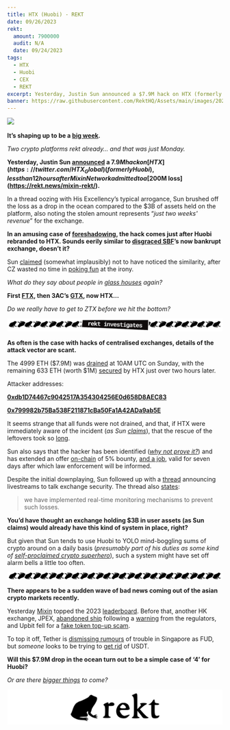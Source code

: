 ```yaml
---
title: HTX (Huobi) - REKT
date: 09/26/2023
rekt:
  amount: 7900000
  audit: N/A
  date: 09/24/2023
tags:
  - HTX
  - Huobi
  - CEX
  - REKT
excerpt: Yesterday, Justin Sun announced a $7.9M hack on HTX (formerly Huobi). Will this drop in the ocean turn out to be a simple case of ‘4’? Or are there bigger things to come?
banner: https://raw.githubusercontent.com/RektHQ/Assets/main/images/2023/01/htx-header.png
---
```


![](https://raw.githubusercontent.com/RektHQ/Assets/main/images/2023/01/htx-header.png)

**It’s shaping up to be a [big week](https://twitter.com/RhoRider/status/1706359155358044600).**

_Two crypto platforms rekt already… and that was just Monday._

**Yesterday, Justin Sun [announced](https://twitter.com/justinsuntron/status/1706311251024822748) a $7.9M hack on [HTX](https://twitter.com/HTX_Global) (formerly Huobi), less than 12 hours after Mixin Network admitted to a [$200M loss](https://rekt.news/mixin-rekt/).**

In a thread oozing with His Excellency’s typical arrogance, Sun brushed off the loss as a drop in the ocean compared to the $3B of assets held on the platform, also noting the stolen amount represents “_just two weeks' revenue_” for the exchange.

**In an amusing case of [foreshadowing](https://www.bloomberg.com/news/newsletters/2023-09-21/in-justin-sun-s-huobi-rebrand-to-htx-there-are-echoes-of-ftx), the hack comes just after Huobi rebranded to HTX. Sounds eerily similar to [disgraced SBF](https://rekt.news/sbf-mask-off/)’s now bankrupt exchange, doesn’t it?**

Sun [claimed](https://twitter.com/justinsuntron/status/1706328353555521603) (somewhat implausibly) not to have noticed the similarity, after CZ wasted no time in [poking fun](https://twitter.com/cz_binance/status/1706326077021274327) at the irony.

_What do they say about people in [glass houses](https://rekt.news/grudgematch-sec/) again?_

**First [FTX](https://rekt.news/ftx-yikes/), then 3AC’s [GTX](https://www.theverge.com/2023/1/17/23558653/crypto-three-arrows-capital-bankrupt-gtx-exchange), now HTX…**

_Do we really have to get to ZTX before we hit the bottom?_

![](https://raw.githubusercontent.com/RektHQ/Assets/main/images/2021/09/rekt-investigates-linebreak.png)

**As often is the case with hacks of centralised exchanges, details of the attack vector are scant.**

The 4999 ETH ($7.9M) was [drained](https://etherscan.io/tx/0xe9eefff04322a1e9262aad139e7b03954709a7c2ffea5ba9d1026a24fb58c029) at 10AM UTC on Sunday, with the remaining 633 ETH (worth $1M) [secured](https://etherscan.io/tx/0x413f7f78b1d49b3163e0402444e9cb3b0c318a57b8d5102679e07f83ae3d114d) by HTX just over two hours later.

Attacker addresses:

**[0xdb1D74467c9042517A354304256E0d658D8AEC83](https://etherscan.io/address/0xdb1D74467c9042517A354304256E0d658D8AEC83)**

**[0x799982b75Ba538F211871cBa50Fa1A42ADa9ab5E](https://etherscan.io/address/0x799982b75Ba538F211871cBa50Fa1A42ADa9ab5E)**

It seems strange that all funds were not drained, and that, if HTX were immediately aware of the incident (_as Sun [claims](https://twitter.com/justinsuntron/status/1706313333782008014)_), that the rescue of the leftovers took so [long](https://twitter.com/YannickCrypto/status/1706340853122228475).

Sun also says that the hacker has been identified (_[why not prove it?](https://twitter.com/spreekaway/status/1706316658803978597)_) and has extended an offer [on-chain](https://etherscan.io/tx/0xc3ca45c0f1d78651f586a9bfeb8fd246fe1a8bee104889087274ad0d6b081347) of 5% bounty, [and a job](https://twitter.com/justinsuntron/status/1706317854851694781), valid for seven days after which law enforcement will be informed.

Despite the initial downplaying, Sun followed up with a [thread](https://twitter.com/justinsuntron/status/1706535168406896866) announcing livestreams to talk exchange security. The thread also [states](https://twitter.com/justinsuntron/status/1706535349831545040):

>we have implemented real-time monitoring mechanisms to prevent such losses.

**You’d have thought an exchange holding $3B in user assets (as Sun claims) would already have this kind of system in place, right?**

But given that Sun tends to use Huobi to YOLO mind-boggling sums of crypto around on a daily basis (_presumably part of his duties as some kind of [self-proclaimed crypto superhero](https://twitter.com/justinsuntron/status/1704792191451988316)_), such a system might have set off alarm bells a little too often.

![](https://raw.githubusercontent.com/RektHQ/Assets/main/images/2021/03/rekt-linebreak.png)

**There appears to be a sudden wave of bad news coming out of the asian crypto markets recently.**

Yesterday [Mixin](https://rekt.news/mixin-rekt/) topped the 2023 [leaderboard](https://rekt.news/leaderboard/). Before that, another HK exchange, JPEX, [abandoned ship](https://twitter.com/WuBlockchain/status/1702337163290099998) following a [warning](https://twitter.com/WuBlockchain/status/1701901847156711892) from the regulators, and Upbit fell for a [fake token top-up scam](https://twitter.com/SlowMist_Team/status/1706594965101687076).

To top it off, Tether is [dismissing rumours](https://twitter.com/paoloardoino/status/1706263233928061126) of trouble in Singapore as FUD, but _someone_ looks to be trying to [get rid](https://twitter.com/napgener/status/1706340498154123481) of USDT.

**Will this $7.9M drop in the ocean turn out to be a simple case of ‘4’ for Huobi?**

_Or are there [bigger things](https://twitter.com/adamscochran/status/1706329246778413559) to come?_

![](https://raw.githubusercontent.com/RektHQ/Assets/main/images/2021/08/rekt-outline-conc.png)
